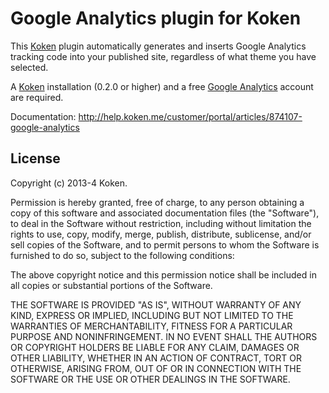 Google Analytics plugin for Koken
=================================

This [Koken](http://koken.me) plugin automatically generates and inserts Google Analytics tracking code into your published site, regardless of what theme you have selected.

A [Koken](http://koken.me) installation (0.2.0 or higher) and a free [Google Analytics](www.google.com/analytics) account are required.

Documentation: http://help.koken.me/customer/portal/articles/874107-google-analytics

License
-------

Copyright (c) 2013-4 Koken.

Permission is hereby granted, free of charge, to any person obtaining a copy
of this software and associated documentation files (the "Software"), to deal
in the Software without restriction, including without limitation the rights
to use, copy, modify, merge, publish, distribute, sublicense, and/or sell
copies of the Software, and to permit persons to whom the Software is
furnished to do so, subject to the following conditions:

The above copyright notice and this permission notice shall be included in
all copies or substantial portions of the Software.

THE SOFTWARE IS PROVIDED "AS IS", WITHOUT WARRANTY OF ANY KIND, EXPRESS OR
IMPLIED, INCLUDING BUT NOT LIMITED TO THE WARRANTIES OF MERCHANTABILITY,
FITNESS FOR A PARTICULAR PURPOSE AND NONINFRINGEMENT. IN NO EVENT SHALL THE
AUTHORS OR COPYRIGHT HOLDERS BE LIABLE FOR ANY CLAIM, DAMAGES OR OTHER
LIABILITY, WHETHER IN AN ACTION OF CONTRACT, TORT OR OTHERWISE, ARISING FROM,
OUT OF OR IN CONNECTION WITH THE SOFTWARE OR THE USE OR OTHER DEALINGS IN
THE SOFTWARE.
